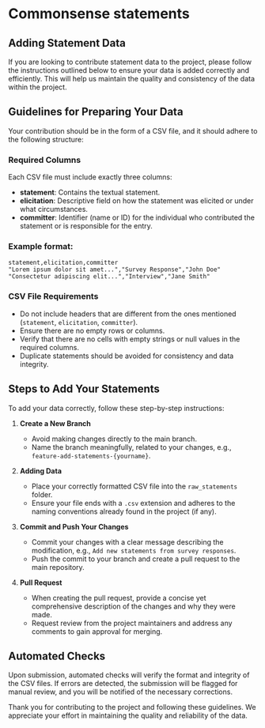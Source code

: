 # Commonsense statements

## Adding Statement Data

If you are looking to contribute statement data to the project, please follow the instructions outlined below to ensure your data is added correctly and efficiently. This will help us maintain the quality and consistency of the data within the project.

## Guidelines for Preparing Your Data

Your contribution should be in the form of a CSV file, and it should adhere to the following structure:

### Required Columns

Each CSV file must include exactly three columns:
- **statement**: Contains the textual statement.
- **elicitation**: Descriptive field on how the statement was elicited or under what circumstances.
- **committer**: Identifier (name or ID) for the individual who contributed the statement or is responsible for the entry.

### Example format:

```plaintext
statement,elicitation,committer
"Lorem ipsum dolor sit amet...","Survey Response","John Doe"
"Consectetur adipiscing elit...","Interview","Jane Smith"
```

### CSV File Requirements
- Do not include headers that are different from the ones mentioned (`statement`, `elicitation`, `committer`).
- Ensure there are no empty rows or columns.
- Verify that there are no cells with empty strings or null values in the required columns.
- Duplicate statements should be avoided for consistency and data integrity.

## Steps to Add Your Statements

To add your data correctly, follow these step-by-step instructions:

1. **Create a New Branch**
   - Avoid making changes directly to the main branch.
   - Name the branch meaningfully, related to your changes, e.g., `feature-add-statements-{yourname}`.

2. **Adding Data**
   - Place your correctly formatted CSV file into the `raw_statements` folder.
   - Ensure your file ends with a `.csv` extension and adheres to the naming conventions already found in the project (if any).

3. **Commit and Push Your Changes**
   - Commit your changes with a clear message describing the modification, e.g., `Add new statements from survey responses`.
   - Push the commit to your branch and create a pull request to the main repository.

4. **Pull Request**
   - When creating the pull request, provide a concise yet comprehensive description of the changes and why they were made.
   - Request review from the project maintainers and address any comments to gain approval for merging.

## Automated Checks
Upon submission, automated checks will verify the format and integrity of the CSV files. If errors are detected, the submission will be flagged for manual review, and you will be notified of the necessary corrections.

Thank you for contributing to the project and following these guidelines. We appreciate your effort in maintaining the quality and reliability of the data.